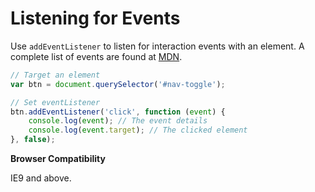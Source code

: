 # Listening for Events

Use `addEventListener` to listen for interaction events with an element. A complete list of events are found at [MDN](https://developer.mozilla.org/en-US/docs/Web/Events).

```javascript
// Target an element
var btn = document.querySelector('#nav-toggle');

// Set eventListener
btn.addEventListener('click', function (event) {
	console.log(event); // The event details
	console.log(event.target); // The clicked element
}, false);

```


**Browser Compatibility**

IE9 and above.
